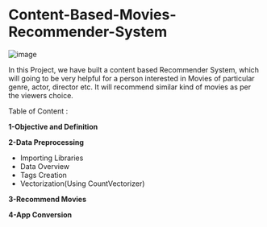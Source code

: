 # Content-Based-Movies-Recommender-System

![image](https://user-images.githubusercontent.com/96568994/150975772-a5b18351-7b23-4f13-b9c4-da7cca217615.png)


In this Project, we have built a content based Recommender System, which will going to be very helpful for a person interested in Movies of  particular genre, actor, director  etc. It will recommend similar kind of movies as per the viewers choice.

Table of Content :

**1-Objective and Definition**

**2-Data Preprocessing**
   - Importing Libraries
   - Data Overview
   - Tags Creation
   - Vectorization(Using CountVectorizer)
   
**3-Recommend Movies**

**4-App Conversion**
